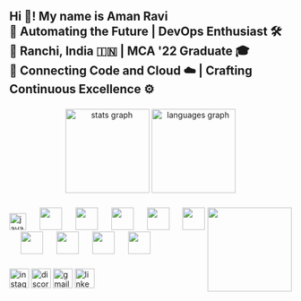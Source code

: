 <h2 align="left">Hi 👋! My name is Aman Ravi <br>
🚀 Automating the Future | DevOps Enthusiast 🛠️ <br>
📍 Ranchi, India 🇮🇳 | MCA '22 Graduate 🎓 <br>
🔗 Connecting Code and Cloud ☁️ | Crafting Continuous Excellence ⚙️

</h2>

###
<link rel="stylesheet" href="https://cdn.jsdelivr.net/gh/devicons/devicon@v2.15.1/devicon.min.css">
<div align="center">
  <img src="https://github-readme-stats.vercel.app/api?username=maurodesouza&hide_title=false&hide_rank=false&show_icons=true&include_all_commits=true&count_private=true&disable_animations=false&theme=dracula&locale=en&hide_border=false" height="150" alt="stats graph"  />
  <img src="https://github-readme-stats.vercel.app/api/top-langs?username=maurodesouza&locale=en&hide_title=false&layout=compact&card_width=320&langs_count=5&theme=dracula&hide_border=false" height="150" alt="languages graph"  />
</div>

###

<img align="right" height="150" src="https://i.imgflip.com/65efzo.gif"  />

###

<div align="left">
  <img src="https://cdn.jsdelivr.net/gh/devicons/devicon/icons/javascript/javascript-original.svg" height="30" alt="javascript logo"  />
  
  <img width="16" />
  
  <img src="https://cdn.jsdelivr.net/gh/devicons/devicon/icons/docker/docker-original.svg" height="40" />
  <img width="16" />
          
  
  <img src="https://cdn.jsdelivr.net/gh/devicons/devicon/icons/kubernetes/kubernetes-plain-wordmark.svg" height="40"/>
  <img width="16" />

  
   <img src="https://cdn.jsdelivr.net/gh/devicons/devicon/icons/amazonwebservices/amazonwebservices-original-wordmark.svg" height="40"/>
   <img width="16" />

   
  <img src="https://cdn.jsdelivr.net/gh/devicons/devicon/icons/linux/linux-original.svg" height="40"/>
  <img width="16" />

  
  <img src="https://cdn.jsdelivr.net/gh/devicons/devicon/icons/ansible/ansible-original-wordmark.svg" height="40" />
  <img width="16" />

  
  <img src="https://cdn.jsdelivr.net/gh/devicons/devicon/icons/mysql/mysql-original-wordmark.svg" height="40" />
  <img width="16" />

  
  <img src="https://cdn.jsdelivr.net/gh/devicons/devicon/icons/java/java-original-wordmark.svg" height="40" />
  <img width="16" />

  
  <img src="https://cdn.jsdelivr.net/gh/devicons/devicon/icons/terraform/terraform-original-wordmark.svg" height="40"/>
  <img width="16" />

  
   <img src="https://cdn.jsdelivr.net/gh/devicons/devicon/icons/python/python-original-wordmark.svg" height="40" />
   <img width="16" />
          
          
          
          
          
          
</div>

###

<div align="left">
  <img src="https://img.shields.io/static/v1?message=Instagram&logo=instagram&label=&color=E4405F&logoColor=white&labelColor=&style=for-the-badge" height="35" alt="instagram logo"  />
  <img src="https://img.shields.io/static/v1?message=Discord&logo=discord&label=&color=7289DA&logoColor=white&labelColor=&style=for-the-badge" height="35" alt="discord logo"  />
  <img src="https://img.shields.io/static/v1?message=Gmail&logo=gmail&label=&color=D14836&logoColor=white&labelColor=&style=for-the-badge" height="35" alt="gmail logo"  />
  <a href="https://www.linkedin.com/in/amanravi/" target=”_blank”><img src="https://img.shields.io/static/v1?message=LinkedIn&logo=linkedin&label=&color=0077B5&logoColor=white&labelColor=&style=for-the-badge" height="35" alt="linkedin logo"/></a>
</div>

###

<br clear="both">


###
